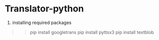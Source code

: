 # Translator-python
1. installing required packages
>> pip install googletrans
>> pip install pyttsx3
>> pip install textblob
